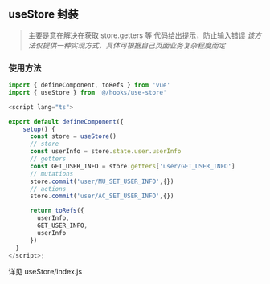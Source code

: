 ## useStore 封装

> 主要是意在解决在获取 store.getters 等 代码给出提示，防止输入错误
> _该方法仅提供一种实现方式，具体可根据自己页面业务复杂程度而定_

### 使用方法

```js
import { defineComponent, toRefs } from 'vue'
import { useStore } from '@/hooks/use-store'

<script lang="ts">

export default defineComponent({
    setup() {
      const store = useStore()
      // store
      const userInfo = store.state.user.userInfo
      // getters
      const GET_USER_INFO = store.getters['user/GET_USER_INFO']
      // mutations
      store.commit('user/MU_SET_USER_INFO',{})
      // actions
      store.commit('user/AC_SET_USER_INFO',{})

      return toRefs({
        userInfo,
        GET_USER_INFO,
        userInfo
      })
  }
</script>;
```

详见 useStore/index.js
